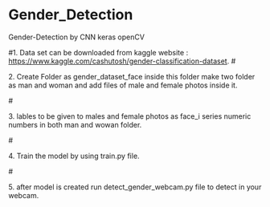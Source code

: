 # Gender_Detection
Gender-Detection by CNN keras openCV

#1. Data set can be downloaded from kaggle website : https://www.kaggle.com/cashutosh/gender-classification-dataset.
#</p>2. Create Folder as gender_dataset_face inside this folder make two folder as man and woman and add files of male and female photos inside it.

#</p>3. lables to be given to males and female photos as face_i series numeric numbers in both man and wowan folder.

#</p>4. Train the model by using train.py file.

#</p>5. after model is created run detect_gender_webcam.py file to detect in your webcam. 
